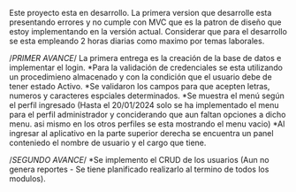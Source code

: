 Este proyecto esta en desarrollo.
La primera version que desarrolle esta presentando errores y no cumple con MVC que es la patron de diseño que estoy implementando en la versión actual.
Considerar que para el desarrollo se esta empleando 2 horas diarias como maximo por temas laborales.

/*PRIMER AVANCE*/
La primera entrega es la creación de la base de datos e implementar el login.
*Para la validación de credenciales se esta utilizando un procedimieno almacenado y con la condición que el usuario debe de tener estado Activo.
*Se validaron los campos para que acepten letras, numeros y caracteres espciales determinados.
*Se muestra el menú según el perfil ingresado (Hasta el 20/01/2024 solo se ha implementado el menu para el perfil administrador y conciderando que aun faltan opciones a dicho menu. asi mismo en los otros perfiles se esta mostrando el menu vacio)
*Al ingresar al aplicativo en la parte superior derecha se encuentra un panel conteniedo el nombre de usuario y el cargo que tiene.

/*SEGUNDO AVANCE*/
*Se implemento el CRUD de los usuarios (Aun no genera reportes - Se tiene planificado realizarlo al termino de todos los modulos).
